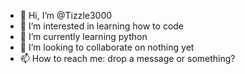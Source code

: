 - 👋 Hi, I’m @Tizzle3000
- 👀 I’m interested in learning how to code
- 🌱 I’m currently learning python
- 💞️ I’m looking to collaborate on nothing yet
- 📫 How to reach me: drop a message or something? 

<!---
Tizzle3000/Tizzle3000 is a ✨ special ✨ repository because its `README.md` (this file) appears on your GitHub profile.
You can click the Preview link to take a look at your changes.
--->
